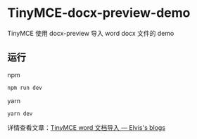 # TinyMCE-docx-preview-demo

TinyMCE 使用 docx-preview 导入 word docx 文件的 demo

## 运行

npm

```shell
npm run dev
```

yarn

```shell
yarn dev
```


详情查看文章：[TinyMCE word 文档导入 — Elvis's blogs](https://l123wx.github.io/blogs/?redirect=/tinymce-word-import/)
